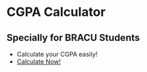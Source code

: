 # CGPA Calculator

## Specially for BRACU Students

- Calculate your CGPA easily!
- [Calculate Now!](https://niloyahsan1.github.io/cgpacheck/)
